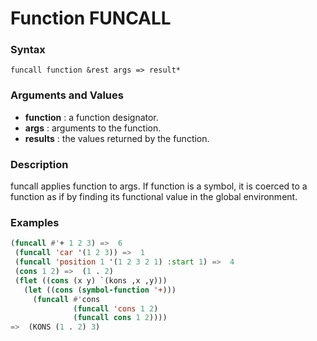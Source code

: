 <!-- Generated on 05/10/2020 by https://github.com/anto2oo/clhs-evolved -->

# Function FUNCALL

### Syntax
`funcall function &rest args => result*`  


### Arguments and Values
- **function** : a function designator.   
- **args** : arguments to the function.   
- **results** : the values returned by the function.   


### Description
funcall applies function to args.  If function is a symbol, it is coerced to a function as if by finding its functional value in the global environment.



### Examples
```lisp 
(funcall #'+ 1 2 3) =>  6
 (funcall 'car '(1 2 3)) =>  1
 (funcall 'position 1 '(1 2 3 2 1) :start 1) =>  4
 (cons 1 2) =>  (1 . 2)
 (flet ((cons (x y) `(kons ,x ,y)))
   (let ((cons (symbol-function '+)))
     (funcall #'cons
              (funcall 'cons 1 2)
              (funcall cons 1 2))))
=>  (KONS (1 . 2) 3)
```
